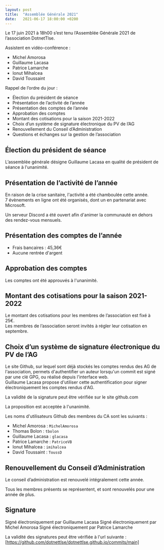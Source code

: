```yaml
---
layout: post
title:  "Assemblée Générale 2021"
date:   2021-06-17 18:00:00 +0200
---
```


Le 17 juin 2021 à 18h00 s’est tenu l’Assemblée Générale 2021 de l’association DotnetTlse.

Assistent en vidéo-conférence :

- Michel Amorosa
- Guillaume Lacasa
- Patrice Lamarche
- Ionut Mihalcea
- David Toussaint


Rappel de l’ordre du jour :
- Élection du président de séance
- Présentation de l’activité de l’année
- Présentation des comptes de l’année
- Approbation des comptes
- Montant des cotisations pour la saison 2021-2022
- Choix d’un système de signature électronique du PV de l’AG
- Renouvellement du Conseil d’Administration
- Questions et échanges sur la gestion de l’association

## Élection du président de séance

L’assemblée générale désigne Guillaume Lacasa en qualité de président de séance à l'unanimité.

## Présentation de l’activité de l’année

En raison de la crise sanitaire, l'activité a été chamboulée cette année.  
7 évènements en ligne ont été organisés, dont un en partenariat avec Microsoft.

Un serveur Discord a été ouvert afin d'animer la communauté en dehors des rendez-vous mensuels.

## Présentation des comptes de l’année

- Frais bancaires : 45,36€
- Aucune rentrée d'argent

## Approbation des comptes

Les comptes ont été approuvés à l'unanimité.

## Montant des cotisations pour la saison 2021-2022

Le montant des cotisations pour les membres de l’association est fixé à 25€.  
Les membres de l’association seront invités à régler leur cotisation en septembre.

## Choix d’un système de signature électronique du PV de l’AG

Le site Github, sur lequel sont déjà stockés les comptes rendus des AG de l'association, 
permets d'authentifier un auteur lorsqu'un commit est signé par une clé GPG, ou réalisé 
depuis l'interface web.  
Guillaume Lacasa propose d'utiliser cette authentification pour signer électroniquement
les comptes rendus d'AG.

La validité de la signature peut être vérifiée sur le site github.com

La proposition est acceptée à l'unanimité.

Les noms d'utilisateurs Github des membres du CA sont les suivants :
- Michel Amorosa : `MichelAmorosa`
- Thomas Bolon : `tbolon`
- Guillaume Lacasa : `glacasa`
- Patrice Lamarche : `PatriceVB`
- Ionut Mihalcea : `imihalcea`
- David Toussaint : `ToussD`

## Renouvellement du Conseil d’Administration

Le conseil d’administration est renouvelé intégralement cette année.

Tous les membres présents se représentent, et sont renouvelés pour une année de plus.

## Signature

Signé électroniquement par Guillaume Lacasa 
Signé électroniquement par Michel Amorosa 
Signé électroniquement par Patrice Lamarche  

La validité des signatures peut être vérifiée à l'url suivante :  
[https://github.com/dotnettlse/dotnettlse.github.io/commits/main]

